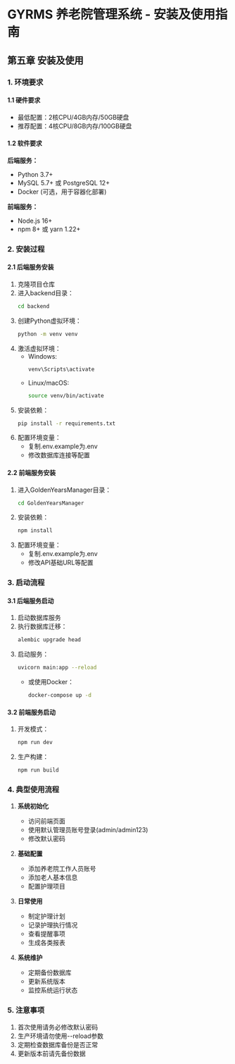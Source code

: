 # GYRMS 养老院管理系统 - 安装及使用指南

## 第五章 安装及使用

### 1. 环境要求

#### 1.1 硬件要求
- 最低配置：2核CPU/4GB内存/50GB硬盘
- 推荐配置：4核CPU/8GB内存/100GB硬盘

#### 1.2 软件要求
**后端服务：**
- Python 3.7+
- MySQL 5.7+ 或 PostgreSQL 12+
- Docker (可选，用于容器化部署)

**前端服务：**
- Node.js 16+
- npm 8+ 或 yarn 1.22+

### 2. 安装过程

#### 2.1 后端服务安装
1. 克隆项目仓库
2. 进入backend目录：
   ```bash
   cd backend
   ```
3. 创建Python虚拟环境：
   ```bash
   python -m venv venv
   ```
4. 激活虚拟环境：
   - Windows:
     ```bash
     venv\Scripts\activate
     ```
   - Linux/macOS:
     ```bash
     source venv/bin/activate
     ```
5. 安装依赖：
   ```bash
   pip install -r requirements.txt
   ```
6. 配置环境变量：
   - 复制.env.example为.env
   - 修改数据库连接等配置

#### 2.2 前端服务安装
1. 进入GoldenYearsManager目录：
   ```bash
   cd GoldenYearsManager
   ```
2. 安装依赖：
   ```bash
   npm install
   ```
3. 配置环境变量：
   - 复制.env.example为.env
   - 修改API基础URL等配置

### 3. 启动流程

#### 3.1 后端服务启动
1. 启动数据库服务
2. 执行数据库迁移：
   ```bash
   alembic upgrade head
   ```
3. 启动服务：
   ```bash
   uvicorn main:app --reload
   ```
   - 或使用Docker：
     ```bash
     docker-compose up -d
     ```

#### 3.2 前端服务启动
1. 开发模式：
   ```bash
   npm run dev
   ```
2. 生产构建：
   ```bash
   npm run build
   ```

### 4. 典型使用流程

1. **系统初始化**
   - 访问前端页面
   - 使用默认管理员账号登录(admin/admin123)
   - 修改默认密码

2. **基础配置**
   - 添加养老院工作人员账号
   - 添加老人基本信息
   - 配置护理项目

3. **日常使用**
   - 制定护理计划
   - 记录护理执行情况
   - 查看提醒事项
   - 生成各类报表

4. **系统维护**
   - 定期备份数据库
   - 更新系统版本
   - 监控系统运行状态

### 5. 注意事项
1. 首次使用请务必修改默认密码
2. 生产环境请勿使用--reload参数
3. 定期检查数据库备份是否正常
4. 更新版本前请先备份数据
